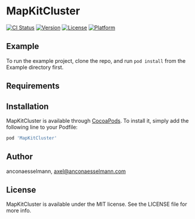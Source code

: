 # MapKitCluster

[![CI Status](https://img.shields.io/travis/anconaesselmann/MapKitCluster.svg?style=flat)](https://travis-ci.org/anconaesselmann/MapKitCluster)
[![Version](https://img.shields.io/cocoapods/v/MapKitCluster.svg?style=flat)](https://cocoapods.org/pods/MapKitCluster)
[![License](https://img.shields.io/cocoapods/l/MapKitCluster.svg?style=flat)](https://cocoapods.org/pods/MapKitCluster)
[![Platform](https://img.shields.io/cocoapods/p/MapKitCluster.svg?style=flat)](https://cocoapods.org/pods/MapKitCluster)

## Example

To run the example project, clone the repo, and run `pod install` from the Example directory first.

## Requirements

## Installation

MapKitCluster is available through [CocoaPods](https://cocoapods.org). To install
it, simply add the following line to your Podfile:

```ruby
pod 'MapKitCluster'
```

## Author

anconaesselmann, axel@anconaesselmann.com

## License

MapKitCluster is available under the MIT license. See the LICENSE file for more info.
